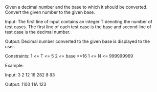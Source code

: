 Given a decimal number and the base to which it should be converted. Convert the given number to the given base.

Input:
The first line of input contains an integer T denoting the number of test cases. The first line of each test case is the base and second line of test case is the decimal number.

Output:
Decimal number converted to the given base is displayed to the user.


Constraints:
1 <= T <= 5
2 <= base <=16
1 <= N <= 999999999

Example:

Input:
3
2
12
16
282
8
83

Output:
1100
11A
123